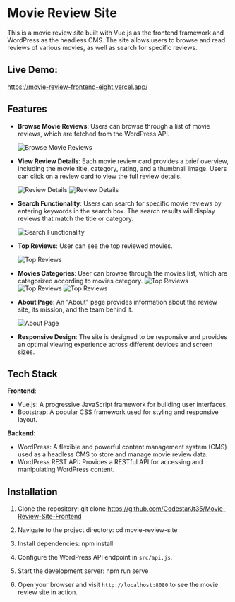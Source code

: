# Movie Review Site

This is a movie review site built with Vue.js as the frontend framework and WordPress as the headless CMS. The site allows users to browse and read reviews of various movies, as well as search for specific reviews.

## Live Demo: 
 https://movie-review-frontend-eight.vercel.app/

## Features

- **Browse Movie Reviews**: Users can browse through a list of movie reviews, which are fetched from the WordPress API.

  ![Browse Movie Reviews](./images/home.png)

- **View Review Details**: Each movie review card provides a brief overview, including the movie title, category, rating, and a thumbnail image. Users can click on a review card to view the full review details.
 
   ![Review Details](./images/movie_detail2.png)
   ![Review Details](./images/movie_details.png)

- **Search Functionality**: Users can search for specific movie reviews by entering keywords in the search box. The search results will display reviews that match the title or category.

  ![Search Functionality](./images/search.png)

- **Top Reviews**: User can see the top reviewed movies.

   ![Top Reviews](./images/topview.png)

- **Movies Categories**: User can browse through the movies list, which are categorized according to movies category.
   ![Top Reviews](./images/category31.png)
   ![Top Reviews](./images/category1.png)
   ![Top Reviews](./images/category2.png)

- **About Page**: An "About" page provides information about the review site, its mission, and the team behind it.

  ![About Page](./images/about.png)

- **Responsive Design**: The site is designed to be responsive and provides an optimal viewing experience across different devices and screen sizes.

## Tech Stack

**Frontend**:
- Vue.js: A progressive JavaScript framework for building user interfaces.
- Bootstrap: A popular CSS framework used for styling and responsive layout.

**Backend**:
- WordPress: A flexible and powerful content management system (CMS) used as a headless CMS to store and manage movie review data.
- WordPress REST API: Provides a RESTful API for accessing and manipulating WordPress content.

## Installation

1. Clone the repository: git clone https://github.com/CodestarJt35/Movie-Review-Site-Frontend
2. Navigate to the project directory: cd movie-review-site
3. Install dependencies: npm install
4. Configure the WordPress API endpoint in `src/api.js`.
5. Start the development server: npm run serve

6. Open your browser and visit `http://localhost:8080` to see the movie review site in action.

